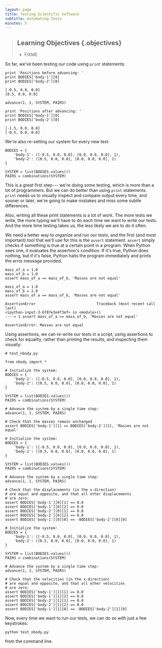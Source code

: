 ```yaml
---
layout: page
title: Testing Scientific Software
subtitle: Automating Tests
minutes: 5
---
```

> ## Learning Objectives {.objectives}
>
> *   FIXME

So far, we've been testing our code using
`print` statements:

~~~{.python}
print 'Positions before advancing: '
print BODIES['body-1'][0]
print BODIES['body-2'][0]
~~~

~~~{.output}
[-0.5, 0.0, 0.0]
[0.5, 0.0, 0.0]
~~~

~~~{.python}
advance(1, 1, SYSTEM, PAIRS)
~~~

~~~{.python}
print 'Positions after advancing: '
print BODIES['body-1'][0]
print BODIES['body-2'][0]
~~~

~~~{.output}
[-1.5, 0.0, 0.0]
[-0.5, 0.0, 0.0]
~~~

We're also re-setting our system for every new test:

~~~{.python}
BODIES = {
    'body-1': ([-0.5, 0.0, 0.0], [0.0, 0.0, 0.0], 1),
    'body-2': ([0.5, 0.0, 0.0], [0.0, 0.0, 0.0], 1)
}

SYSTEM = list(BODIES.values())
PAIRS = combinations(SYSTEM)
~~~

This is a great first step---
we're doing *some* testing,
which is more than a lot of programmers.
But we can do better than using `print` statements.
`print` needs us to visually inspect and compare
output every time,
and sooner or later,
we're going to make mistakes and miss some subtle differences.

Also, writing all these print statements is a lot of work.
The more tests we write,
the more typing we'll have to do each time we want to write our tests.
And the more time testing takes us,
the less likely we are to do it often.

We need a better way to organize and run our tests,
and the first (and most important) tool that we'll use for this
is the `assert` statement.
`assert` simply checks if something is true
at a certain point in a program.
When Python sees one, it evaluates the assertion's condition.
If it's true, Python does nothing,
but if it's false,
Python halts the program immediately
and prints the error message provided.

~~~{.python}
mass_of_a = 1.0
mass_of_b = 1.0
assert mass_of_a == mass_of_b, 'Masses are not equal'
~~~

~~~{.python}
mass_of_a = 1.0
mass_of_b = 2.0
assert mass_of_a == mass_of_b, 'Masses are not equal'
~~~

~~~{.error}
AssertionError                            Traceback (most recent call last)
<ipython-input-3-6787e3e4f3ef> in <module>()
----> 1 assert mass_of_a == mass_of_b, 'Masses are not equal'

AssertionError: Masses are not equal
~~~

Using assertions, we can re-write our tests in a script,
using assertions to check for equality,
rather than printing the results,
and inspecting them visually:

~~~
# test_nbody.py

from nbody import *

# Initialize the system:
BODIES = {
    'body-1': ([-0.5, 0.0, 0.0], [0.0, 0.0, 0.0], 1),
    'body-2': ([0.5, 0.0, 0.0], [0.0, 0.0, 0.0], 1)
}

SYSTEM = list(BODIES.values())
PAIRS = combinations(SYSTEM)

# Advance the system by a single time step:
advance(1, 1, SYSTEM, PAIRS)

# Check that the masses remain unchanged
assert BODIES['body-1'][1] == BODIES['body-2'][1], 'Masses are not equal'

# Initialize the system:
BODIES = {
    'body-1': ([-0.5, 0.0, 0.0], [0.0, 0.0, 0.0], 1),
    'body-2': ([0.5, 0.0, 0.0], [0.0, 0.0, 0.0], 1)
}

SYSTEM = list(BODIES.values())
PAIRS = combinations(SYSTEM)

# Advance the system by a single time step:
advance(1, 1, SYSTEM, PAIRS)

# Check that the displacements (in the x-direction)
# are equal and opposite, and that all other displacements
# are zero:
assert BODIES['body-1'][0][1] == 0.0
assert BODIES['body-1'][0][2] == 0.0
assert BODIES['body-2'][0][1] == 0.0
assert BODIES['body-2'][0][2] == 0.0
assert BODIES['body-1'][0][0] == -BODIES['body-2'][0][0]

# Initialize the system:
BODIES = {
    'body-1': ([-0.5, 0.0, 0.0], [0.0, 0.0, 0.0], 1),
    'body-2': ([0.5, 0.0, 0.0], [0.0, 0.0, 0.0], 1)
}

SYSTEM = list(BODIES.values())
PAIRS = combinations(SYSTEM)

# Advance the system by a single time step:
advance(1, 1, SYSTEM, PAIRS)

# Check that the velocities (in the x-direction)
# are equal and opposite, and that all other velocities
# are zero:
assert BODIES['body-1'][1][1] == 0.0
assert BODIES['body-1'][1][2] == 0.0
assert BODIES['body-2'][1][1] == 0.0
assert BODIES['body-2'][1][2] == 0.0
assert BODIES['body-1'][1][0] == -BODIES['body-2'][1][0]
~~~


Now, every time we want to run our tests,
we can do so with just a few keystrokes:

~~~{.bash}
python test_nbody.py
~~~

from the command line.
